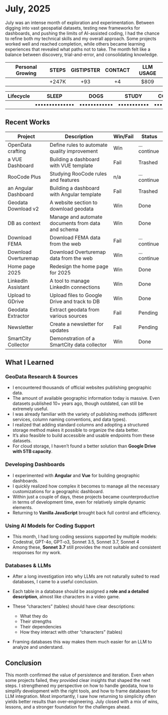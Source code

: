 # July, 2025

July was an intense month of exploration and experimentation. Between digging into vast geospatial datasets, testing new frameworks for dashboards, and pushing the limits of AI-assisted coding, I had the chance to refine both my technical skills and my overall approach. Some projects worked well and reached completion, while others became learning experiences that revealed what paths not to take. The month felt like a balance between discovery, trial-and-error, and consolidating knowledge.

|Personal Growing| STEPS | GISTIPSTER | CONTACT | LLM USAGE       |
|---| :---: | :---: | :---: | :---: |
|| +247K    | +93 | +4 | $809 |

|Lifecycle| SLEEP | DOGS | STUDY | CODE | X |
|---| :---: | :---: | :---: | :---: | :---: |
||▪▪▪▪▪▪▪▪▪▪▪▪▪▪|▪▪▪▪▪▪▪▪▪▪▪▪|▪▪▪▪▪▪▪▪▪▪▪|▪▪▪▪▪▪▪▪|▪▪▪▪▪|

## Recent Works

| Project              | Description                                        | Win/Fail | Status       |
| -------------------- | -------------------------------------------------- | -------- | ------------ |
| OpenData crafting    | Define rules to automate quality improvement       | Win      | ... continue |
| a VUE Dashboard      | Building a dashboard with VUE template             | Fail     | Trashed      |
| RooCode Plus         | Studying RooCode rules and features                | n/a      | ... continue |
| an Angular Dashboard | Building a dashboard with Angular template         | Fail     | Trashed      |
| Geodata Download v2  | A website section to download geodata              | Win      | Done         |
| DB as context        | Manage and automate documents from data and schema | Win      | Done         |
| Download FEMA        | Download FEMA data from the web                    | Fail     | ... continue |
| Download Overturemap | Download Overturemap data from the web             | Win      | ... continue |
| Home page 2025       | Redesign the home page for 2025                    | Win      | Done         |
| LinkedIn Assistant   | A tool to manage LinkedIn connections              | Win      | Done         |
| Upload to GDrive     | Upload files to Google Drive and track to DB       | Win      | Done         |
| Geodata Extractor    | Extract geodata from various sources               | Fail     | Pending      |
| Newsletter           | Create a newsletter for updates                    | Fail     | Pending      |
| SmartCity Collector  | Demonstration of a SmartCity data collector        | Win      | Done         |

## What I Learned

### GeoData Research & Sources

  * I encountered thousands of official websites publishing geographic data.
  * The amount of available geographic information today is massive. Even datasets published 10+ years ago, though outdated, can still be extremely useful.
  * I was already familiar with the variety of publishing methods (different services, column naming conventions, and data types).
  * I realized that adding standard columns and adopting a structured storage method makes it possible to organize the data better.
  * It’s also feasible to build accessible and usable endpoints from these datasets.
  * For cloud storage, I haven’t found a better solution than **Google Drive with 5TB capacity**.

### Developing Dashboards

  * I experimented with **Angular** and **Vue** for building geographic dashboards.
  * I quickly realized how complex it becomes to manage all the necessary customizations for a geographic dashboard.
  * Within just a couple of days, these projects became counterproductive in terms of development time, even for relatively simple dynamic elements.
  * Returning to **Vanilla JavaScript** brought back full control and efficiency.

### Using AI Models for Coding Support

  * This month, I had long coding sessions supported by multiple models: Codestral, GPT-4o, GPT-o3, Sonnet 3.5, Sonnet 3.7, Sonnet 4
  * Among these, **Sonnet 3.7** still provides the most suitable and consistent responses for my work.

### Databases & LLMs

  * After a long investigation into why LLMs are not naturally suited to read databases, I came to a useful conclusion.
  * Each table in a database should be assigned a **role and a detailed description**, almost like characters in a video game.
  * These “characters” (tables) should have clear descriptions:

    * What they do
    * Their strengths
    * Their dependencies
    * How they interact with other “characters” (tables)
  * Framing databases this way makes them much easier for an LLM to analyze and understand.

## Conclusion

This month confirmed the value of persistence and iteration. Even when some projects failed, they provided clear insights that shaped the next steps. I strengthened my perspective on how to handle geodata, how to simplify development with the right tools, and how to frame databases for LLM integration. Most importantly, I saw how returning to simplicity often yields better results than over-engineering. July closed with a mix of wins, lessons, and a stronger foundation for the challenges ahead.